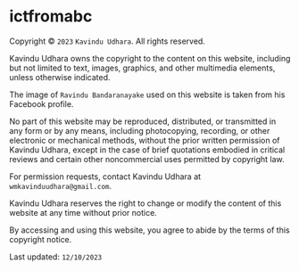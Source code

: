 # ictfromabc

Copyright © `2023` `Kavindu Udhara`. All rights reserved.

Kavindu Udhara owns the copyright to the content on this website, including but not limited to text, images, graphics, and other multimedia elements, unless otherwise indicated.

The image of `Ravindu Bandaranayake` used on this website is taken from his Facebook profile.

No part of this website may be reproduced, distributed, or transmitted in any form or by any means, including photocopying, recording, or other electronic or mechanical methods, without the prior written permission of Kavindu Udhara, except in the case of brief quotations embodied in critical reviews and certain other noncommercial uses permitted by copyright law.

For permission requests, contact Kavindu Udhara at `wmkavinduudhara@gmail.com`.

Kavindu Udhara reserves the right to change or modify the content of this website at any time without prior notice.

By accessing and using this website, you agree to abide by the terms of this copyright notice.

Last updated: `12/10/2023`
